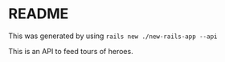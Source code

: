 # README

This was generated by using `rails new ./new-rails-app --api`

This is an API to feed tours of heroes.